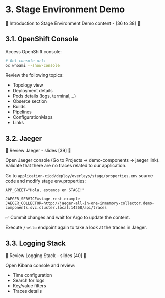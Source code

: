 # 3. Stage Environment Demo

:loudspeaker: Introduction to Stage Environment Demo content - [36 to 38] :loudspeaker: 

## 3.1. OpenShift Console

Access OpenShift console:
```sh
# Get console url:
oc whoami --show-console
```

Review the following topics:

- Topology view
- Deployment details
- Pods details (logs, terminal,...)
- Obserce section
- Builds
- Pipelines
- ConfigurationMaps
- Links


## 3.2. Jaeger

:loudspeaker: Review Jaeger - slides [39] :loudspeaker: 

Open Jaeger console (Go to Projects -> demo-components -> jaeger link). Validate that there are no traces related to our application.

Go to `application-cicd/deploy/overlays/stage/properties.env` source code and modify stage env.properties:

```
APP_GREET="Hola, estamos en STAGE!"

JAEGER_SERVICE=stage-rest-example
JAEGER_COLLECTOR=http://jaeger-all-in-one-inmemory-collector.demo-components.svc.cluster.local:14268/api/traces
```
:white_check_mark: Commit changes and wait for Argo to update the content.

Execute `/hello` endpoint again to take a look at the traces in Jaeger.

## 3.3. Logging Stack

:loudspeaker: Review Logging Stack - slides [40] :loudspeaker: 

Open Kibana console and review:

- Time configuration
- Search for logs
- Key/value filters
- Traces details




